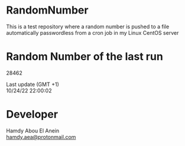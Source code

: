 # RandomNumber    
This is a test repository where a random number is pushed to a file automatically passwordless from a cron job in my Linux CentOS server    
# Random Number of the last run   
28462
      
Last update (GMT +1)    
10/24/22 22:00:02
# Developer    
Hamdy Abou El Anein   
hamdy.aea@protonmail.com
